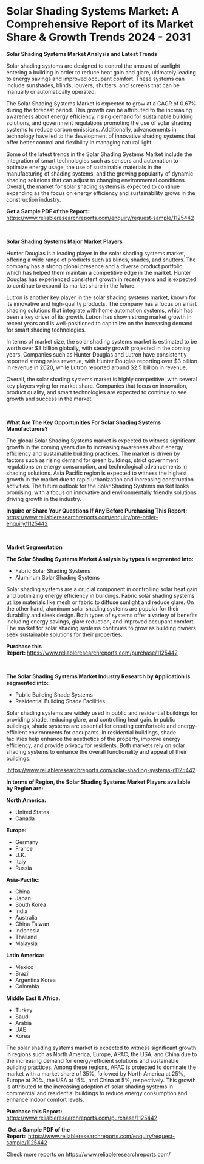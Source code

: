 <p><h1>Solar Shading Systems Market: A Comprehensive Report of its Market Share & Growth Trends 2024 - 2031</h1></p><p><strong>Solar Shading Systems Market Analysis and Latest Trends</strong></p>
<p><p>Solar shading systems are designed to control the amount of sunlight entering a building in order to reduce heat gain and glare, ultimately leading to energy savings and improved occupant comfort. These systems can include sunshades, blinds, louvers, shutters, and screens that can be manually or automatically operated.</p><p>The Solar Shading Systems Market is expected to grow at a CAGR of 0.67% during the forecast period. This growth can be attributed to the increasing awareness about energy efficiency, rising demand for sustainable building solutions, and government regulations promoting the use of solar shading systems to reduce carbon emissions. Additionally, advancements in technology have led to the development of innovative shading systems that offer better control and flexibility in managing natural light.</p><p>Some of the latest trends in the Solar Shading Systems Market include the integration of smart technologies such as sensors and automation to optimize energy usage, the use of sustainable materials in the manufacturing of shading systems, and the growing popularity of dynamic shading solutions that can adjust to changing environmental conditions. Overall, the market for solar shading systems is expected to continue expanding as the focus on energy efficiency and sustainability grows in the construction industry.</p></p>
<p><strong>Get a Sample PDF of the Report:&nbsp;</strong> <a href="https://www.reliableresearchreports.com/enquiry/request-sample/1125442">https://www.reliableresearchreports.com/enquiry/request-sample/1125442</a></p>
<p>&nbsp;</p>
<p><strong>Solar Shading Systems Major Market Players</strong></p>
<p><p>Hunter Douglas is a leading player in the solar shading systems market, offering a wide range of products such as blinds, shades, and shutters. The company has a strong global presence and a diverse product portfolio, which has helped them maintain a competitive edge in the market. Hunter Douglas has experienced consistent growth in recent years and is expected to continue to expand its market share in the future.</p><p>Lutron is another key player in the solar shading systems market, known for its innovative and high-quality products. The company has a focus on smart shading solutions that integrate with home automation systems, which has been a key driver of its growth. Lutron has shown strong market growth in recent years and is well-positioned to capitalize on the increasing demand for smart shading technologies.</p><p>In terms of market size, the solar shading systems market is estimated to be worth over $3 billion globally, with steady growth projected in the coming years. Companies such as Hunter Douglas and Lutron have consistently reported strong sales revenue, with Hunter Douglas reporting over $3 billion in revenue in 2020, while Lutron reported around $2.5 billion in revenue.</p><p>Overall, the solar shading systems market is highly competitive, with several key players vying for market share. Companies that focus on innovation, product quality, and smart technologies are expected to continue to see growth and success in the market.</p></p>
<p>&nbsp;</p>
<p><strong>What Are The Key Opportunities For Solar Shading Systems Manufacturers?</strong></p>
<p><p>The global Solar Shading Systems market is expected to witness significant growth in the coming years due to increasing awareness about energy efficiency and sustainable building practices. The market is driven by factors such as rising demand for green buildings, strict government regulations on energy consumption, and technological advancements in shading solutions. Asia Pacific region is expected to witness the highest growth in the market due to rapid urbanization and increasing construction activities. The future outlook for the Solar Shading Systems market looks promising, with a focus on innovative and environmentally friendly solutions driving growth in the industry.</p></p>
<p><strong>Inquire or Share Your Questions If Any Before Purchasing This Report:</strong> <a href="https://www.reliableresearchreports.com/enquiry/pre-order-enquiry/1125442">https://www.reliableresearchreports.com/enquiry/pre-order-enquiry/1125442</a></p>
<p>&nbsp;</p>
<p><strong>Market Segmentation</strong></p>
<p><strong>The Solar Shading Systems Market Analysis by types is segmented into:</strong></p>
<p><ul><li>Fabric Solar Shading Systems</li><li>Aluminum Solar Shading Systems</li></ul></p>
<p><p>Solar shading systems are a crucial component in controlling solar heat gain and optimizing energy efficiency in buildings. Fabric solar shading systems utilize materials like mesh or fabric to diffuse sunlight and reduce glare. On the other hand, aluminum solar shading systems are popular for their durability and sleek design. Both types of systems offer a variety of benefits including energy savings, glare reduction, and improved occupant comfort. The market for solar shading systems continues to grow as building owners seek sustainable solutions for their properties.</p></p>
<p><strong>Purchase this Report:&nbsp;</strong><a href="https://www.reliableresearchreports.com/purchase/1125442">https://www.reliableresearchreports.com/purchase/1125442</a></p>
<p>&nbsp;</p>
<p><strong>The Solar Shading Systems Market Industry Research by Application is segmented into:</strong></p>
<p><ul><li>Public Building Shade Systems</li><li>Residential Building Shade Facilities</li></ul></p>
<p><p>Solar shading systems are widely used in public and residential buildings for providing shade, reducing glare, and controlling heat gain. In public buildings, shade systems are essential for creating comfortable and energy-efficient environments for occupants. In residential buildings, shade facilities help enhance the aesthetics of the property, improve energy efficiency, and provide privacy for residents. Both markets rely on solar shading systems to enhance the overall functionality and appeal of their buildings.</p></p>
<p><a href="https://www.reliableresearchreports.com/solar-shading-systems-r1125442">&nbsp;https://www.reliableresearchreports.com/solar-shading-systems-r1125442</a></p>
<p><strong>In terms of Region, the Solar Shading Systems Market Players available by Region are:</strong></p>
<p>
    <p> <strong> North America: </strong>
        <ul>
            <li>United States</li>
            <li>Canada</li>
        </ul>
        </p> 
    <p> <strong> Europe: </strong>
        <ul>
            <li>Germany</li>
            <li>France</li>
            <li>U.K.</li>
            <li>Italy</li>
            <li>Russia</li>
        </ul>
        </p> 
    <p> <strong> Asia-Pacific: </strong>
        <ul>
            <li>China</li>
            <li>Japan</li>
            <li>South Korea</li>
            <li>India</li>
            <li>Australia</li>
            <li>China Taiwan</li>
            <li>Indonesia</li>
            <li>Thailand</li>
            <li>Malaysia</li>
        </ul>
        </p> 
    <p> <strong> Latin America: </strong>
        <ul>
            <li>Mexico</li>
            <li>Brazil</li>
            <li>Argentina Korea</li>
            <li>Colombia</li>
        </ul>
        </p> 
    <p> <strong> Middle East & Africa: </strong>
        <ul>
            <li>Turkey</li>
            <li>Saudi</li>
            <li>Arabia</li>
            <li>UAE</li>
            <li>Korea</li>
        </ul>
    </p>
    </p>
<p><p>The solar shading systems market is expected to witness significant growth in regions such as North America, Europe, APAC, the USA, and China due to the increasing demand for energy-efficient solutions and sustainable building practices. Among these regions, APAC is projected to dominate the market with a market share of 35%, followed by North America at 25%, Europe at 20%, the USA at 15%, and China at 5%, respectively. This growth is attributed to the increasing adoption of solar shading systems in commercial and residential buildings to reduce energy consumption and enhance indoor comfort levels.</p></p>
<p><strong>Purchase this Report: </strong><a href="https://www.reliableresearchreports.com/purchase/1125442">https://www.reliableresearchreports.com/purchase/1125442</a></p>
<p>&nbsp;<strong>Get a Sample PDF of the Report:&nbsp;&nbsp;</strong><a href="https://www.reliableresearchreports.com/enquiry/request-sample/1125442">https://www.reliableresearchreports.com/enquiry/request-sample/1125442</a></p>
<p><strong></strong></p>
<p>Check more reports on https://www.reliableresearchreports.com/</p>